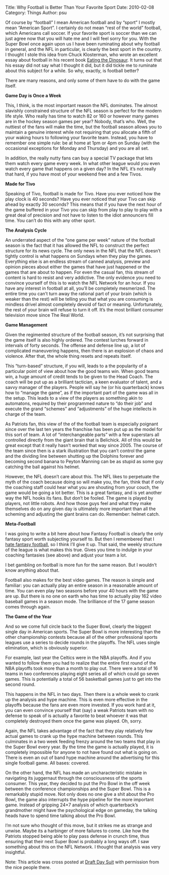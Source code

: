 Title: Why Football is Better Than Your Favorite Sport
Date: 2010-02-08
Category: Things
Author: psu

Of course by “football” I mean American football and by “sport” I mostly mean “American Sport”. I certainly do not mean “rest of the world” football, which Americans call soccer. If your favorite sport is soccer than we can just agree now that you will hate me and I will feel sorry for you. With the Super Bowl once again upon us I have been ruminating about why football in general, and the NFL in particular, is clearly the best sport in the country. I thought I stole this idea from Chuck Klosterman, who wrote an excellent essay about football in his recent book <a href="http://www.amazon.com/Eating-Dinosaur-Chuck-Klosterman/dp/1416544208/">Eating the Dinosaur</a>. It turns out that his essay did not say what I thought it did, but it did tickle me to ruminate about this subject for a while. So why, exactly, is football better?

There are many reasons, and only some of them have to do with the game itself.

**Game Day is Once a Week**

This, I think, is the most important reason the NFL dominates. The almost slavishly constrained structure of the NFL season is perfect for the modern life style. Who really has time to watch 82 or 160 or however many games are in the hockey season games per year? Nobody, that’s who. Well, the nuttiest of the fans will make the time, but the football season allows you to maintain a genuine interest while not requiring that you allocate a fifth of your waking hours to following your favorite team. Instead, you have to remember one simple rule: be at home at 1pm or 4pm on Sunday (with the occasional exceptions for Monday and Thursday) and you are all set.

In addition, the really nutty fans can buy a special TV package that lets them watch every game every week. In what other league would you even watch every game that happens on a given day? In the NFL it’s not really that hard, if you have most of your weekend free and a few Tivos.

**Made for Tivo**

Speaking of Tivo, football is made for Tivo. Have you ever noticed how the play clock is 40 seconds? Have you ever noticed that your Tivo can skip ahead by exactly 30 seconds? This means that if you have the next hour of the game buffered in your Tivo you can skip from play to play to play with a great deal of precision and not have to listen to the idiot announcers fill time. You can’t do this with any other sport.

**The Analysis Cycle**

An underrated aspect of the “one game per week” nature of the football season is the fact that it has allowed the NFL to construct the perfect structure for its news cycle. The only news in the NFL that the NFL doesn’t tightly control is what happens on Sundays when they play the games. Everything else is an endless stream of canned analysis, preview and opinion pieces about either the games that have just happened or the games that are about to happen. For even the casual fan, this stream of content is hard to resist and very addictive. The only evidence you need to convince yourself of this is to watch the NFL Network for an hour. If you have any interest in football at all, you’ll be completely mesmerized. The entire time you can’t turn away the rational part of your brain (which is weaker than the rest) will be telling you that what you are consuming is mindless drivel almost completely devoid of fact or meaning. Unfortunately, the rest of your brain will refuse to turn it off. It’s the most brilliant consumer television move since The Real World.

**Game Management**

Given the regimented structure of the football season, it’s not surprising that the game itself is also highly ordered. The contest lurches forward in intervals of forty seconds. The offense and defense line up, a lot of complicated maneuvering happens, then there is an explosion of chaos and violence. After that, the whole thing resets and repeats itself.

This “turn-based” structure, if you will, leads to a the popularity of a particular point of view about how the good teams win. When good teams win, a huge amount of credit tends to be given to the Head Coach. The coach will be put up as a brilliant tactician, a keen evaluator of talent, and a savvy manager of the players. People will say he (or his quarterback) knows how to “manage the game”, as if the important part of the game was all in the setup. This leads to a view of the players as something akin to automatons, required by their programmed nature to “do their job” and execute the grand “schemes” and “adjustments” of the huge intellects in charge of the team.

As Patriots fan, this view of the of the football team is especially poignant since over the last ten years the franchise has been put up as the model for this sort of team. A lot of “interchangeable parts” with a few superstars all controlled directly from the giant brain that is Belichick. All of this would be great except that it really hasn’t worked that way since 2005. The course of the team since then is a stark illustration that you can’t control the game and the dividing line between shutting up the Dolphins forever and becoming second banana to Peyton Manning can be as stupid as some guy catching the ball against his helmet.

However, the NFL doesn’t care about this. The NFL likes to perpetuate the myth of the coach because doing so will make you, the fan, think that if only the coaching staff could hear what you are shouting from your couch, the game would be going a lot better. This is a great fantasy, and is yet another way the NFL hooks its fans. But don’t be fooled. The game is played by players, not little robots. And how those guys feel and what they make themselves do on any given day is ultimately more important than all the scheming and adjusting the giant brains can do. Remember: helmet catch.

**Meta-Football**

I was going to write a bit here about how Fantasy Football is clearly the only fantasy sport worth subjecting yourself to. But then I remembered that I <a href="http://tleaves.com/2009/11/16/the-meta-games-people-play/index.html">hate fantasy football</a>, so I think I’ll give it up. That said, the weekly structure of the league is what makes this true. Gives you time to indulge in your coaching fantasies (see above) and adjust your team a lot.

I bet gambling on football is more fun for the same reason. But I wouldn’t know anything about that.

Football also makes for the best video games. The reason is simple and familiar: you can actually play an entire season in a reasonable amount of time. You can even play two seasons before your 40 hours with the game are up. But there is no one on earth who has time to actually play 162 video baseball games in a season mode. The brilliance of the 17 game season comes through again.

**The Game of the Year**

And so we come full circle back to the Super Bowl, clearly the biggest single day in American sports. The Super Bowl is more interesting than the other championship contests because all of the other professional sports leagues use a series to decide rounds in the playoffs. The NFL uses single elimination, which is obviously superior.

For example, last year the Celtics were in the NBA playoffs. And if you wanted to follow them you had to realize that the entire first round of the NBA playoffs took more than a month to play out. There were a total of 16 teams in two conferences playing eight series all of which could go seven games. This is potentially a total of 56 basketball games just to get into the second round.

This happens in the NFL in two days. Then there is a whole week to crank up the analysis and hype machine. This is even more effective in the playoffs because the fans are even more invested. If you work hard at it, you can even convince yourself that (say) a weak Patriots team with no defense to speak of is actually a favorite to beat whoever it was that completely destroyed them once the game was played. Oh, sorry.

Again, the NFL takes advantage of the fact that they play relatively few actual games to crank up the hype machine between rounds. This culminates in a two week feeding frenzy around the two teams that play in the Super Bowl every year. By the time the game is actually played, it is completely impossible for anyone to not have found out what is going on. There is even an out of band hype machine around the advertising for this single football game. All bases: covered.

On the other hand, the NFL has made an uncharacteristic mistake in navigating its juggernaut through the consciousness of the sports consumer. This year, they decided to put the Pro Bowl in the off week between the conference championships and the Super Bowl. This is a remarkably stupid move. Not only does no one give a shit about the Pro Bowl, the game also interrupts the hype pipeline for the more important game. Instead of gripping 24×7 analysis of which quarterback’s grandmother might have the psychological edge on gameday, the talking heads have to spend time talking about the Pro Bowl.

I’m not sure who thought of this move, but it strikes me as strange and unwise. Maybe its a harbinger of more failures to come. Like how the Patriots stopped being able to play pass defense in crunch time, thus ensuring that their next Super Bowl is probably a long ways off. I saw something about this on the NFL Network. I thought that analysis was very insightful.

Note: This article was cross posted at <a href="http://www.draftdaysuit.com/2010/02/07/why-football-is-better-than-your-favorite-sport-a-guest-post/">Draft Day Suit</a> with permission from the nice people there.